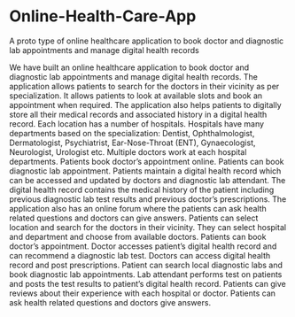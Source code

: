 # Online-Health-Care-App
A proto type of online healthcare application to book doctor and diagnostic lab appointments and manage digital health records

We have built an online healthcare application to book doctor and diagnostic lab
appointments and manage digital health records. The application allows patients to search for the
doctors in their vicinity as per specialization. It allows patients to look at available slots and book an
appointment when required. The application also helps patients to digitally store all their medical
records and associated history in a digital health record.
Each location has a number of hospitals. Hospitals have many departments based on the
specialization: Dentist, Ophthalmologist, Dermatologist, Psychiatrist, Ear-Nose-Throat (ENT),
Gynaecologist, Neurologist, Urologist etc. Multiple doctors work at each hospital departments.
Patients book doctor’s appointment online. Patients can book diagnostic lab appointment. Patients
maintain a digital health record which can be accessed and updated by doctors and diagnostic lab
attendant. The digital health record contains the medical history of the patient including previous
diagnostic lab test results and previous doctor’s prescriptions. The application also has an online
forum where the patients can ask health related questions and doctors can give answers.
Patients can select location and search for the doctors in their vicinity. They can select
hospital and department and choose from available doctors. Patients can book doctor’s appointment.
Doctor accesses patient’s digital health record and can recommend a diagnostic lab test. Doctors can
access digital health record and post prescriptions. Patient can search local diagnostic labs and book
diagnostic lab appointments. Lab attendant performs test on patients and posts the test results to
patient’s digital health record. Patients can give reviews about their experience with each hospital or
doctor. Patients can ask health related questions and doctors give answers.
